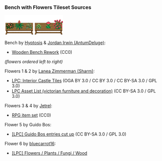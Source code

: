 ### Bench with Flowers Tileset Sources

![Preview1](PNG/32x32/bench_with_flowers-001.png)![Preview2](PNG/32x32/bench_with_flowers-002.png)

Bench by [Hyptosis](https://opengameart.org/user/2937) & [Jordan Irwin (AntumDeluge)](https://opengameart.org/user/5625):
- [Wooden Bench Rework](https://opengameart.org/node/79117) (CC0)

*(flowers ordered left to right)*

Flowers 1 & 2 by [Lanea Zimmerman (Sharm)](https://opengameart.org/user/1727):
- [LPC: Interior Castle Tiles](https://opengameart.org/node/17021) (OGA BY 3.0 / CC BY 3.0 / CC BY-SA 3.0 / GPL 3.0)
- [LPC Asset List (victorian furniture and decoration)](http://lpc.opengameart.org/static/lpc-style-guide/assets.html#building-indoors) (CC BY-SA 3.0 / GPL 3.0)

Flowers 3 & 4 by [Jetrel](https://opengameart.org/user/402):
- [RPG item set](https://opengameart.org/node/4531) (CC0)

Flower 5 by Guido Bos:
- [[LPC] Guido Bos entries cut up](https://opengameart.org/node/11319) (CC BY-SA 3.0 / GPL 3.0)

Flower 6 by [bluecarrot16](https://opengameart.org/user/18016):
- [[LPC] Flowers / Plants / Fungi / Wood](https://opengameart.org/node/80124)
